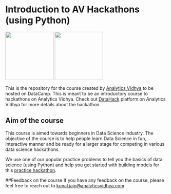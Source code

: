 # Introduction to AV Hackathons (using Python)
<a href=https://www.datacamp.com/teach/repositories/59983274/go target="_blank"><img src="https://s3.amazonaws.com/assets.datacamp.com/img/github/content-engineering-repos/course_button.png" width="150"></a>
<a href=http://localhost:3001/teach/repositories target="_blank"><img src="https://s3.amazonaws.com/assets.datacamp.com/img/github/content-engineering-repos/dashboard_button.png" width="150"></a>

This is the repository for the course created by <a href=http://www.analyticsvidhya.com target="_blank">Analytics Vidhya</a> to be hosted on DataCamp. This is meant to be an introductory course to hackathons on Analytics Vidhya. Check out <a href=http://datahack.analyticsvidhya.com target="_blank">DataHack</a> platform on Analytics Vidhya for more details about the hackathon.


## Aim of the course
This course is aimed towards beginners in Data Science industry. The objective of the course is to help people learn Data Science in fun, interactive manner and be ready for a larger stage for competing in various data science hackathons.

We use one of our popular practice problems to tell you the basics of data science (using Python) and help you get started with building models for this <a href = "http://datahack.analyticsvidhya.com/contest/practice-problem-loan-prediction-iii">practice hackathon</a>.


##Feedback on the course
If you have any feedback on the course, please feel free to reach out to kunal.jain@analyticsvidhya.com

